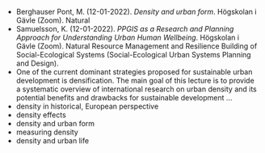 - Berghauser Pont, M. (12-01-2022). _Density and urban form_. Högskolan i Gävle (Zoom). Natural
- Samuelsson, K. (12-01-2022). _PPGIS as a Research and Planning Approach for Understanding Urban Human Wellbeing_. Högskolan i Gävle (Zoom). Natural Resource Management and Resilience Building of Social-Ecological Systems (Social-Ecological Urban Systems Planning and Design).
- One of the current dominant strategies proposed for sustainable urban development is densification. The main goal of this lecture is to provide a systematic overview of international research on urban density and its potential benefits and drawbacks for sustainable development ...
- density in historical, European perspective
- density effects
- density and urban form
- measuring density
- density and urban life
